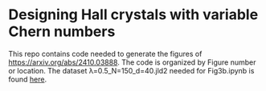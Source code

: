 # Designing Hall crystals with variable Chern numbers
This repo contains code needed to generate the figures of https://arxiv.org/abs/2410.03888. The code is organized by Figure number or location. The dataset λ=0.5_N=150_d=40.jld2 needed for Fig3b.ipynb is found [here](https://doi.org/10.5281/zenodo.16755488).
